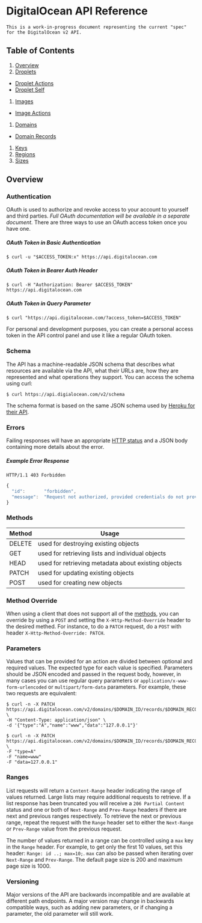 # DigitalOcean API Reference

	This is a work-in-progress document representing the current "spec" for the DigitalOcean v2 API.

## Table of Contents

1. [Overview](#overview)
1. [Droplets](#droplet)
  * [Droplet Actions](#droplet-action)
  * [Droplet Self](#droplet-self)
1. [Images](#image)
  * [Image Actions](#image-action)
1. [Domains](#domain)
  * [Domain Records](#domain-record)
1. [Keys](#key)
1. [Regions](#region)
1. [Sizes](#size)

## Overview

### Authentication

OAuth is used to authorize and revoke access to your account to yourself and third parties. *Full
OAuth documentation will be available in a separate document.* There are three ways to use an OAuth
access token once you have one.

##### OAuth Token in Basic Authentication

	$ curl -u "$ACCESS_TOKEN:x" https://api.digitalocean.com

##### OAuth Token in Bearer Auth Header

	$ curl -H "Authorization: Bearer $ACCESS_TOKEN" https://api.digitalocean.com

##### OAuth Token in Query Parameter

	$ curl "https://api.digitalocean.com/?access_token=$ACCESS_TOKEN"

For personal and development purposes, you can create a personal access token in the API control
panel and use it like a regular OAuth token.

### Schema

The API has a machine-readable JSON schema that describes what resources are available via the API,
what their URLs are, how they are represented and what operations they support. You can access the
schema using curl:

	$ curl https://api.digialocean.com/v2/schema

The schema format is based on the same JSON schema used by [Heroku for their API](https://blog.heroku.com/archives/2014/1/8/json_schema_for_heroku_platform_api).

### Errors

Failing responses will have an appropriate [HTTP status](https://github.com/for-GET/know-your-http-well/blob/master/status-codes.md) and a JSON body containing more details about the error.

##### Example Error Response

```
HTTP/1.1 403 Forbidden
```
```javascript
{
  "id":       "forbidden",
  "message":  "Request not authorized, provided credentials do not provide access to specified resource"
}
```

### Methods

<table>
<thead><tr>
<th>Method</th>
<th>Usage</th>
</tr></thead>
<tbody>
<tr>
<td>DELETE</td>
<td>used for destroying existing objects</td>
</tr>
<tr>
<td>GET</td>
<td>used for retrieving lists and individual objects</td>
</tr>
<tr>
<td>HEAD</td>
<td>used for retrieving metadata about existing objects</td>
</tr>
<tr>
<td>PATCH</td>
<td>used for updating existing objects</td>
</tr>
<tr>
<td>POST</td>
<td>used for creating new objects</td>
</tr>
</tbody>
</table>

### Method Override

When using a client that does not support all of the [methods](#methods), you can override by using a `POST` and
setting the `X-Http-Method-Override` header to the desired methed. For instance, to do a `PATCH`
request, do a `POST` with header `X-Http-Method-Override: PATCH`.

### Parameters

Values that can be provided for an action are divided between optional and required values. The expected type for each value is specified. Parameters should be JSON encoded and passed in the request body, however, in many cases you can use regular query parameters or `application/x-www-form-urlencoded` or `multipart/form-data` parameters. For example, these two requests are equivalent:

```
$ curl -n -X PATCH https://api.digitalocean.com/v2/domains/$DOMAIN_ID/records/$DOMAIN_RECORD_ID \
-H "Content-Type: application/json" \
-d '{"type":"A","name":"www","data":"127.0.0.1"}'
```
```
$ curl -n -X PATCH https://api.digitalocean.com/v2/domains/$DOMAIN_ID/records/$DOMAIN_RECORD_ID \
-F "type=A"
-F "name=www"
-F "data=127.0.0.1"
```

### Ranges

List requests will return a `Content-Range` header indicating the range of values returned. Large lists may require additional requests to retrieve. If a list response has been truncated you will receive a `206 Partial Content` status and one or both of `Next-Range` and `Prev-Range` headers if there are next and previous ranges respectively. To retrieve the next or previous range, repeat the request with the `Range` header set to either the `Next-Range` or `Prev-Range` value from the previous request.

The number of values returned in a range can be controlled using a `max` key in the `Range` header. For example, to get only the first 10 values, set this header: `Range: id ..; max=10;`. `max` can also be passed when iterating over `Next-Range` and `Prev-Range`. The default page size is 200 and maximum page size is 1000.

### Versioning

Major versions of the API are backwards incompatible and are available at different path endpoints. A major version may change
in backwards compatible ways, such as adding new parameters, or if changing a parameter, the old parameter will still work.



